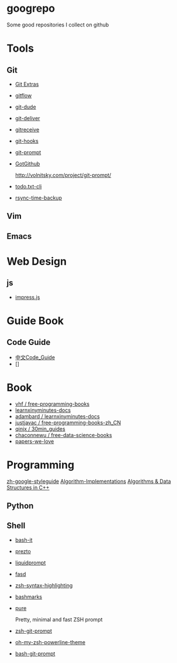 googrepo
========

Some good repositories I collect on github

# Tools
## Git
- [Git Extras](https://github.com/visionmedia/git-extras)
- [gitflow](https://github.com/nvie/gitflow)
- [git-dude](https://github.com/sickill/git-dude)
- [git-deliver](https://github.com/arnoo/git-deliver)
- [gitreceive](https://github.com/progrium/gitreceive)
- [git-hooks](https://github.com/icefox/git-hooks)
- [git-prompt](https://github.com/lvv/git-prompt)
- [GotGithub](https://github.com/gotgit/gotgithub)

    http://volnitsky.com/project/git-prompt/

- [todo.txt-cli](https://github.com/ginatrapani/todo.txt-cli)
- [rsync-time-backup](https://github.com/laurent22/rsync-time-backup)

## Vim

## Emacs

# Web Design
## js
- [impress.js](https://github.com/bartaz/impress.js/)

# Guide Book
## Code Guide
- [中文Code_Guide](https://github.com/Suxiaogang/Code_Guide)
- []

# Book
- [vhf / free-programming-books](https://github.com/vhf/free-programming-books)
- [learnxinyminutes-docs](https://github.com/adambard/learnxinyminutes-docs/)
- [adambard / learnxinyminutes-docs](https://github.com/adambard/learnxinyminutes-docs)
- [justjavac / free-programming-books-zh_CN](https://github.com/justjavac/free-programming-books-zh_CN)
- [qinjx / 30min_guides](https://github.com/qinjx/30min_guides)
- [chaconnewu / free-data-science-books](https://github.com/chaconnewu/free-data-science-books)
- [papers-we-love](https://github.com/papers-we-love/papers-we-love)

# Programming
[zh-google-styleguide](https://github.com/brantyoung/zh-google-styleguide)
[Algorithm-Implementations](https://github.com/kennyledet/Algorithm-Implementations)
[Algorithms & Data Structures in C++](https://github.com/xtaci/algorithms)
## Python
## Shell
- [bash-it](https://github.com/revans/bash-it)
- [prezto](https://github.com/sorin-ionescu/prezto)
- [liquidprompt](https://github.com/nojhan/liquidprompt)
- [fasd](https://github.com/clvv/fasd)
- [zsh-syntax-highlighting](https://github.com/zsh-users/zsh-syntax-highlighting)
- [bashmarks](https://github.com/huyng/bashmarks)
- [pure](https://github.com/sindresorhus/pure)

    Pretty, minimal and fast ZSH prompt

- [zsh-git-prompt](https://github.com/olivierverdier/zsh-git-prompt)
- [oh-my-zsh-powerline-theme](https://github.com/jeremyFreeAgent/oh-my-zsh-powerline-theme)
- [bash-git-prompt](https://github.com/magicmonty/bash-git-prompt)
